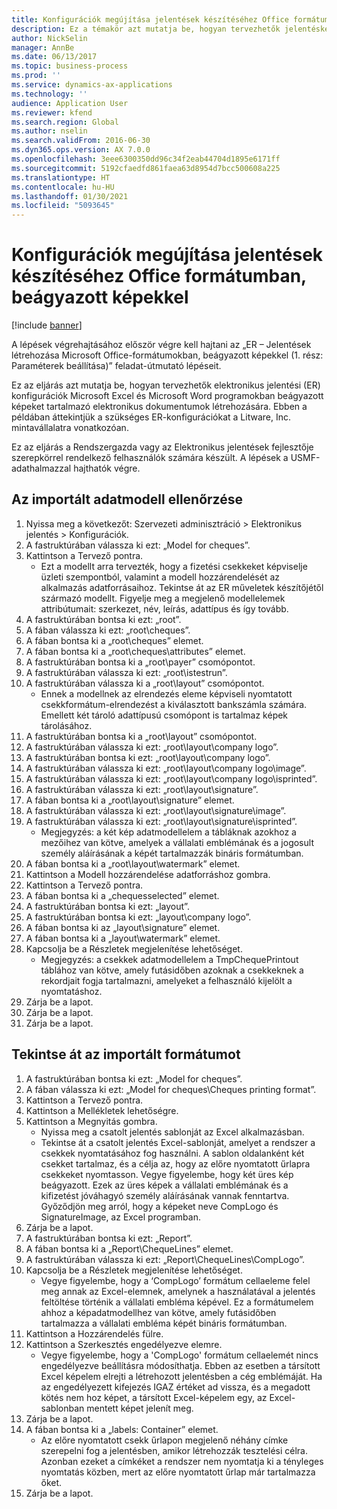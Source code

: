 ```yaml
---
title: Konfigurációk megújítása jelentések készítéséhez Office formátumban, beágyazott képekkel
description: Ez a témakör azt mutatja be, hogyan tervezhetők jelentéskészítési konfigurációk beágyazott képeket tartalmazó elektronikus dokumentumok létrehozására. (1. rész – Paraméterek beállítása).
author: NickSelin
manager: AnnBe
ms.date: 06/13/2017
ms.topic: business-process
ms.prod: ''
ms.service: dynamics-ax-applications
ms.technology: ''
audience: Application User
ms.reviewer: kfend
ms.search.region: Global
ms.author: nselin
ms.search.validFrom: 2016-06-30
ms.dyn365.ops.version: AX 7.0.0
ms.openlocfilehash: 3eee6300350dd96c34f2eab44704d1895e6171ff
ms.sourcegitcommit: 5192cfaedfd861faea63d8954d7bcc500608a225
ms.translationtype: HT
ms.contentlocale: hu-HU
ms.lasthandoff: 01/30/2021
ms.locfileid: "5093645"
---
```

# <a name="review-configurations-to-generate-reports-in-office-format-that-have-embedded-images"></a>Konfigurációk megújítása jelentések készítéséhez Office formátumban, beágyazott képekkel

[!include [banner](../../includes/banner.md)]

A lépések végrehajtásához először végre kell hajtani az „ER – Jelentések létrehozása Microsoft Office-formátumokban, beágyazott képekkel (1. rész: Paraméterek beállítása)” feladat-útmutató lépéseit.

Ez az eljárás azt mutatja be, hogyan tervezhetők elektronikus jelentési (ER) konfigurációk Microsoft Excel és Microsoft Word programokban beágyazott képeket tartalmazó elektronikus dokumentumok létrehozására. Ebben a példában áttekintjük a szükséges ER-konfigurációkat a Litware, Inc. mintavállalatra vonatkozóan. 

Ez az eljárás a Rendszergazda vagy az Elektronikus jelentések fejlesztője szerepkörrel rendelkező felhasználók számára készült. A lépések a USMF-adathalmazzal hajthatók végre.


## <a name="review-the-imported-data-model"></a>Az importált adatmodell ellenőrzése
1. Nyissa meg a következőt: Szervezeti adminisztráció > Elektronikus jelentés > Konfigurációk.
2. A fastruktúrában válassza ki ezt: „Model for cheques”.
3. Kattintson a Tervező pontra.
    * Ezt a modellt arra tervezték, hogy a fizetési csekkeket képviselje üzleti szempontból, valamint a modell hozzárendelését az alkalmazás adatforrásaihoz. Tekintse át az ER műveletek készítőjétől származó modellt. Figyelje meg a megjelenő modellelemek attribútumait: szerkezet, név, leírás, adattípus és így tovább.   
4. A fastruktúrában bontsa ki ezt: „root”.
5. A fában válassza ki ezt: „root\cheques”.
6. A fában bontsa ki a „root\cheques” elemet.
7. A fában bontsa ki a „root\cheques\attributes” elemet.
8. A fastruktúrában bontsa ki a „root\payer” csomópontot.
9. A fastruktúrában válassza ki ezt: „root\istestrun”.
10. A fastruktúrában válassza ki a „root\layout” csomópontot.
    * Ennek a modellnek az elrendezés eleme képviseli nyomtatott csekkformátum-elrendezést a kiválasztott bankszámla számára. Emellett két tároló adattípusú csomópont is tartalmaz képek tárolásához.   
11. A fastruktúrában bontsa ki a „root\layout” csomópontot.
12. A fastruktúrában válassza ki ezt: „root\layout\company logo”.
13. A fastruktúrában bontsa ki ezt: „root\layout\company logo”.
14. A fastruktúrában válassza ki ezt: „root\layout\company logo\image”.
15. A fastruktúrában válassza ki ezt: „root\layout\company logo\isprinted”.
16. A fastruktúrában válassza ki ezt: „root\layout\signature”.
17. A fában bontsa ki a „root\layout\signature” elemet.
18. A fastruktúrában válassza ki ezt: „root\layout\signature\image”.
19. A fastruktúrában válassza ki ezt: „root\layout\signature\isprinted”.
    * Megjegyzés: a két kép adatmodellelem a tábláknak azokhoz a mezőihez van kötve, amelyek a vállalati emblémának és a jogosult személy aláírásának a képét tartalmazzák bináris formátumban.  
20. A fában bontsa ki a „root\layout\watermark” elemet.
21. Kattintson a Modell hozzárendelése adatforráshoz gombra.
22. Kattintson a Tervező pontra.
23. A fában bontsa ki a „chequesselected” elemet.
24. A fastruktúrában bontsa ki ezt: „layout”.
25. A fastruktúrában bontsa ki ezt: „layout\company logo”.
26. A fában bontsa ki az „layout\signature” elemet.
27. A fában bontsa ki a „layout\watermark” elemet.
28. Kapcsolja be a Részletek megjelenítése lehetőséget.
    * Megjegyzés: a csekkek adatmodellelem a TmpChequePrintout táblához van kötve, amely futásidőben azoknak a csekkeknek a rekordjait fogja tartalmazni, amelyeket a felhasználó kijelölt a nyomtatáshoz.   
29. Zárja be a lapot.
30. Zárja be a lapot.
31. Zárja be a lapot.

## <a name="review-the-imported-format"></a>Tekintse át az importált formátumot
1. A fastruktúrában bontsa ki ezt: „Model for cheques”.
2. A fában válassza ki ezt: „Model for cheques\Cheques printing format”.
3. Kattintson a Tervező pontra.
4. Kattintson a Mellékletek lehetőségre.
5. Kattintson a Megnyitás gombra.
    * Nyissa meg a csatolt jelentés sablonját az Excel alkalmazásban.  
    * Tekintse át a csatolt jelentés Excel-sablonját, amelyet a rendszer a csekkek nyomtatásához fog használni. A sablon oldalanként két csekket tartalmaz, és a célja az, hogy az előre nyomtatott űrlapra csekkeket nyomtasson. Vegye figyelembe, hogy két üres kép beágyazott. Ezek az üres képek a vállalati emblémának és a kifizetést jóváhagyó személy aláírásának vannak fenntartva. Győződjön meg arról, hogy a képeket neve CompLogo és SignatureImage, az Excel programban.   
6. Zárja be a lapot.
7. A fastruktúrában bontsa ki ezt: „Report”.
8. A fában bontsa ki a „Report\ChequeLines” elemet.
9. A fastruktúrában válassza ki ezt: „Report\ChequeLines\CompLogo”.
10. Kapcsolja be a Részletek megjelenítése lehetőséget.
    * Vegye figyelembe, hogy a ‘CompLogo’ formátum cellaeleme felel meg annak az Excel-elemnek, amelynek a használatával a jelentés feltöltése történik a vállalati embléma képével. Ez a formátumelem ahhoz a képadatmodellhez van kötve, amely futásidőben tartalmazza a vállalati embléma képét bináris formátumban.   
11. Kattintson a Hozzárendelés fülre.
12. Kattintson a Szerkesztés engedélyezve elemre.
    * Vegye figyelembe, hogy a 'CompLogo' formátum cellaelemét nincs engedélyezve beállításra módosíthatja. Ebben az esetben a társított Excel képelem elrejti a létrehozott jelentésben a cég emblémáját. Ha az engedélyezett kifejezés IGAZ értéket ad vissza, és a megadott kötés nem hoz képet, a társított Excel-képelem egy, az Excel-sablonban mentett képet jelenít meg.   
13. Zárja be a lapot.
14. A fában bontsa ki a „labels: Container” elemet.
    * Az előre nyomtatott csekk űrlapon megjelenő néhány címke szerepelni fog a jelentésben, amikor létrehozzák tesztelési célra. Azonban ezeket a címkéket a rendszer nem nyomtatja ki a tényleges nyomtatás közben, mert az előre nyomtatott űrlap már tartalmazza őket.  
15. Zárja be a lapot.

